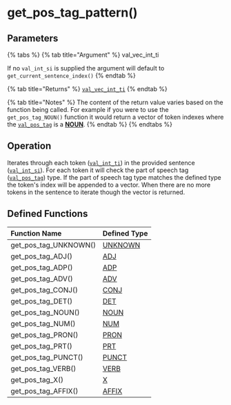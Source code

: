 # get\_pos\_tag\_pattern\(\)

## Parameters

{% tabs %}
{% tab title="Argument" %}
val\_vec\_int\_ti

If no `val_int_si` is supplied the argument will default to `get_current_sentence_index()`
{% endtab %}

{% tab title="Returns" %}
[`val_vec_int_ti`](../variable-types/val_vec_int_ti.md)
{% endtab %}

{% tab title="Notes" %}
The content of the return value varies based on the function being called. For example if you were to use the `get_pos_tag_NOUN()` function it would return a vector of token indexes where the [`val_pos_tag`](../variable-types/val_pos_tag.md) is a [**NOUN**](../../definitions/parts-of-speech/noun.md).
{% endtab %}
{% endtabs %}

## Operation

Iterates through each token \([`val_int_ti`](https://docs.hyvebrain.com/~/drafts/-LUwZHJukv0KMhgvdvUK/primary/hyvebrain-functions/variable-types/val_int_ti)\) in the provided sentence \([`val_int_si`](https://docs.hyvebrain.com/~/drafts/-LUwZHJukv0KMhgvdvUK/primary/hyvebrain-functions/variable-types/val_int_si)\). For each token it will check the part of speech tag \([`val_pos_tag`](https://docs.hyvebrain.com/~/drafts/-LUwZHJukv0KMhgvdvUK/primary/hyvebrain-functions/variable-types/val_pos_tag)\) type. If the part of speech tag type matches the defined type the token's index will be appended to a vector. When there are no more tokens in the sentence to iterate though the vector is returned.

## Defined Functions

| Function Name | Defined Type |
| :--- | :--- |
| get\_pos\_tag\_UNKNOWN\(\) | [UNKNOWN](../../definitions/parts-of-speech/unknown.md) |
| get\_pos\_tag\_ADJ\(\) | [ADJ](../../definitions/parts-of-speech/adj.md) |
| get\_pos\_tag\_ADP\(\) | [ADP](../../definitions/parts-of-speech/adp.md) |
| get\_pos\_tag\_ADV\(\) | [ADV](../../definitions/parts-of-speech/adv.md) |
| get\_pos\_tag\_CONJ\(\) | [CONJ](../../definitions/parts-of-speech/conj.md) |
| get\_pos\_tag\_DET\(\) | [DET](../../definitions/parts-of-speech/det.md) |
| get\_pos\_tag\_NOUN\(\) | [NOUN](../../definitions/parts-of-speech/noun.md) |
| get\_pos\_tag\_NUM\(\) | [NUM](../../definitions/parts-of-speech/num.md) |
| get\_pos\_tag\_PRON\(\) | [PRON](../../definitions/parts-of-speech/pron.md) |
| get\_pos\_tag\_PRT\(\) | [PRT](../../definitions/parts-of-speech/prt.md) |
| get\_pos\_tag\_PUNCT\(\) | [PUNCT](../../definitions/parts-of-speech/punct.md) |
| get\_pos\_tag\_VERB\(\) | [VERB](../../definitions/parts-of-speech/verb.md) |
| get\_pos\_tag\_X\(\) | [X](../../definitions/parts-of-speech/x.md) |
| get\_pos\_tag\_AFFIX\(\) | [AFFIX](../../definitions/parts-of-speech/affix.md) |

